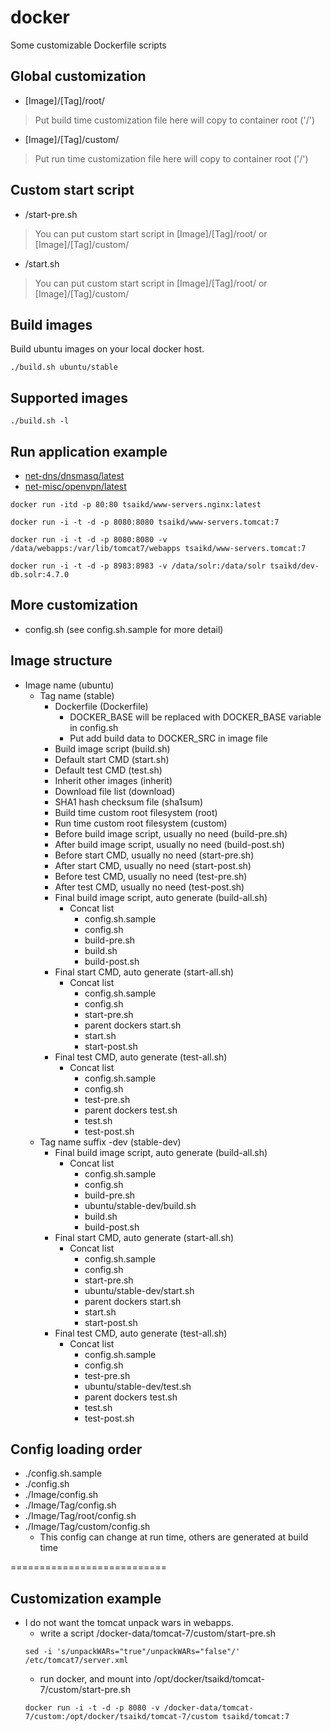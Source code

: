 docker
======

Some customizable Dockerfile scripts

## Global customization
* [Image]/[Tag]/root/
> Put build time customization file here will copy to container root ('/')
* [Image]/[Tag]/custom/
> Put run time customization file here will copy to container root ('/')

## Custom start script
* /start-pre.sh
> You can put custom start script in [Image]/[Tag]/root/ or [Image]/[Tag]/custom/
* /start.sh
> You can put custom start script in [Image]/[Tag]/root/ or [Image]/[Tag]/custom/

## Build images
Build ubuntu images on your local docker host.
```
./build.sh ubuntu/stable
```

## Supported images
```
./build.sh -l
```

## Run application example

* [net-dns/dnsmasq/latest](net-dns/dnsmasq/latest)
* [net-misc/openvpn/latest](net-misc/openvpn/latest)

```
docker run -itd -p 80:80 tsaikd/www-servers.nginx:latest
```

```
docker run -i -t -d -p 8080:8080 tsaikd/www-servers.tomcat:7
```

```
docker run -i -t -d -p 8080:8080 -v /data/webapps:/var/lib/tomcat7/webapps tsaikd/www-servers.tomcat:7
```

```
docker run -i -t -d -p 8983:8983 -v /data/solr:/data/solr tsaikd/dev-db.solr:4.7.0
```

## More customization
* config.sh (see config.sh.sample for more detail)

## Image structure
* Image name (ubuntu)
	* Tag name (stable)
		* Dockerfile (Dockerfile)
			* DOCKER_BASE will be replaced with DOCKER_BASE variable in config.sh
			* Put add build data to DOCKER_SRC in image file
		* Build image script (build.sh)
		* Default start CMD (start.sh)
		* Default test CMD (test.sh)
		* Inherit other images (inherit)
		* Download file list (download)
		* SHA1 hash checksum file (sha1sum)
		* Build time custom root filesystem (root)
		* Run time custom root filesystem (custom)
		* Before build image script, usually no need (build-pre.sh)
		* After build image script, usually no need (build-post.sh)
		* Before start CMD, usually no need (start-pre.sh)
		* After start CMD, usually no need (start-post.sh)
		* Before test CMD, usually no need (test-pre.sh)
		* After test CMD, usually no need (test-post.sh)
		* Final build image script, auto generate (build-all.sh)
			* Concat list
				* config.sh.sample
				* config.sh
				* build-pre.sh
				* build.sh
				* build-post.sh
		* Final start CMD, auto generate (start-all.sh)
			* Concat list
				* config.sh.sample
				* config.sh
				* start-pre.sh
				* parent dockers start.sh
				* start.sh
				* start-post.sh
		* Final test CMD, auto generate (test-all.sh)
			* Concat list
				* config.sh.sample
				* config.sh
				* test-pre.sh
				* parent dockers test.sh
				* test.sh
				* test-post.sh
	* Tag name suffix -dev (stable-dev)
		* Final build image script, auto generate (build-all.sh)
			* Concat list
				* config.sh.sample
				* config.sh
				* build-pre.sh
				* ubuntu/stable-dev/build.sh
				* build.sh
				* build-post.sh
		* Final start CMD, auto generate (start-all.sh)
			* Concat list
				* config.sh.sample
				* config.sh
				* start-pre.sh
				* ubuntu/stable-dev/start.sh
				* parent dockers start.sh
				* start.sh
				* start-post.sh
		* Final test CMD, auto generate (test-all.sh)
			* Concat list
				* config.sh.sample
				* config.sh
				* test-pre.sh
				* ubuntu/stable-dev/test.sh
				* parent dockers test.sh
				* test.sh
				* test-post.sh

## Config loading order
* ./config.sh.sample
* ./config.sh
* ./Image/config.sh
* ./Image/Tag/config.sh
* ./Image/Tag/root/config.sh
* ./Image/Tag/custom/config.sh
	* This config can change at run time, others are generated at build time

===========================

## Customization example
* I do not want the tomcat unpack wars in webapps.
	* write a script /docker-data/tomcat-7/custom/start-pre.sh
	```
	sed -i 's/unpackWARs="true"/unpackWARs="false"/' /etc/tomcat7/server.xml
	```
	* run docker, and mount into /opt/docker/tsaikd/tomcat-7/custom/start-pre.sh
	```
	docker run -i -t -d -p 8080 -v /docker-data/tomcat-7/custom:/opt/docker/tsaikd/tomcat-7/custom tsaikd/tomcat:7
	```

